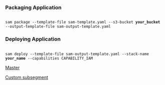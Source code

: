 ### Packaging Application
<pre><code>
sam package --template-file sam-template.yaml --s3-bucket <b>your_bucket</b> --output-template-file sam-output-template.yaml
</code></pre>
### Deploying Application
<pre><code>
sam deploy --template-file sam-output-template.yaml --stack-name <b>your_name</b> --capabilities CAPABILITY_IAM
</code></pre>

[Master](https://github.com/pkhafizov/aws-xray-sample/tree/master)

[Custom subsegment](https://github.com/pkhafizov/aws-xray-sample/tree/customtrace)